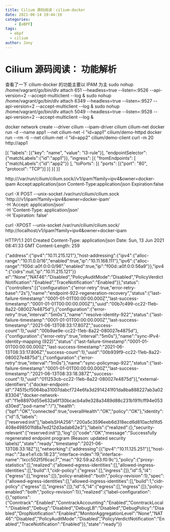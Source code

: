 ```yaml
---
title: Cilium 源码阅读：cilium-docker
date: 2021-06-14 19:44:19
categories: 
	- [eBPF]
tags:
  - ebpf
  - cilium
author: Jony
---
```




# Cilium 源码阅读： 功能解析

查看了一下 cilium-docker 的功能主要以 IPAM 为主
sudo nohup /home/vagrant/go/bin/dlv attach 651 --headless=true --listen=:9526  --api-version=2 --accept-multiclient --log &
sudo nohup /home/vagrant/go/bin/dlv attach 6349 --headless=true --listen=:9527  --api-version=2 --accept-multiclient --log &
sudo nohup /home/vagrant/go/bin/dlv attach 5049 --headless=true --listen=:9528  --api-version=2 --accept-multiclient --log &

docker network create --driver cilium --ipam-driver cilium cilium-net
docker run -d --name app1 --net cilium-net -l "id=app1" cilium/demo-httpd
docker run --rm -ti --net cilium-net -l "id=app2" cilium/demo-client curl -m 20 http://app1



[{
    "labels": [{"key": "name", "value": "l3-rule"}],
    "endpointSelector": {"matchLabels":{"id":"app1"}},
    "ingress": [{
        "fromEndpoints": [
            {"matchLabels":{"id":"app2"}}
        ],
        "toPorts": [{
                "ports": [{"port": "80", "protocol": "TCP"}]
        }]
    }]
}]

http:///var/run/cilium/cilium.sock//v1/ipam?family=ipv4&owner=docker-ipam
Accept:application/json
Content-Type:application/json
Expiration:false


curl -X POST --unix-socket /var/run/cilium/cilium.sock \
  'http:///v1/ipam?family=ipv4&owner=docker-ipam' \
  -H 'Accept: application/json' \
  -H 'Content-Type: application/json' \
  -H 'Expiration: false' 



curl -XPOST --unix-socket /var/run/cilium/cilium.sock/  http://localhost/v1/ipam?family=ipv4&owner=docker-ipam

HTTP/1.1 201 Created
Content-Type: application/json
Date: Sun, 13 Jun 2021 08:41:33 GMT
Content-Length: 259

{"address":{"ipv4":"10.11.215.121"},"host-addressing":{"ipv4":{"alloc-range":"10.11.0.0/16","enabled":true,"ip":"10.11.168.111"},"ipv6":{"alloc-range":"f00d::a0f:0:0:0/96","enabled":true,"ip":"f00d::a0f:0:0:56a9"}},"ipv4":{"cidrs":null,"ip":"10.11.215.121"}}
el":"None","NAT46":"Disabled","PolicyAuditMode":"Disabled","PolicyVerdictNotification":"Enabled","TraceNotification":"Enabled"}},"status":{"controllers":[{"configuration":{"error-retry":true,"error-retry-base":"2s"},"name":"endpoint-922-regeneration-recovery","status":{"last-failure-timestamp":"0001-01-01T00:00:00.000Z","last-success-timestamp":"0001-01-01T00:00:00.000Z"},"uuid":"00b7c499-cc22-11eb-8a22-080027e4875d"},{"configuration":{"error-retry":true,"interval":"5m0s"},"name":"resolve-identity-922","status":{"last-failure-timestamp":"0001-01-01T00:00:00.000Z","last-success-timestamp":"2021-06-13T08:33:17.807Z","success-count":1},"uuid":"00b9ae9e-cc22-11eb-8a22-080027e4875d"},{"configuration":{"error-retry":true,"interval":"5m0s"},"name":"sync-IPv4-identity-mapping (922)","status":{"last-failure-timestamp":"0001-01-01T00:00:00.000Z","last-success-timestamp":"2021-06-13T08:33:17.806Z","success-count":1},"uuid":"00b939f9-cc22-11eb-8a22-080027e4875d"},{"configuration":{"error-retry":true,"interval":"1m0s"},"name":"sync-policymap-922","status":{"last-failure-timestamp":"0001-01-01T00:00:00.000Z","last-success-timestamp":"2021-06-13T08:33:18.387Z","success-count":1},"uuid":"011253cb-cc22-11eb-8a22-080027e4875d"}],"external-identifiers":{"docker-endpoint-id":"74515cf5064ba31007dabcf724e6fa3d2914241f01da8ba888227ab3a0283304","docker-network-id":"f1e88970d55e632a6f130bcacb4a9e328a3489d88c231b191fcff94e053d30ed","pod-name":"/"},"health":{"bpf":"OK","connected":true,"overallHealth":"OK","policy":"OK"},"identity":{"id":5,"labels":["reserved:init"],"labelsSHA256":"200a5c3596eeb6d318ecd6d810acfd1fd5408e498501fd8a7ed212d3adab62e3"},"labels":{"realized":{},"security-relevant":["reserved:init"]},"log":[{"code":"OK","message":"Successfully regenerated endpoint program (Reason: updated security labels)","state":"ready","timestamp":"2021-06-13T08:33:18Z"}],"networking":{"addressing":[{"ipv4":"10.11.125.251"}],"host-mac":"3a:e1:e1:cb:18:23","interface-index":19,"interface-name":"lxcc502f5f6cac7","mac":"92:59:a2:63:f0:9c"},"policy":{"proxy-statistics":[],"realized":{"allowed-egress-identities":[],"allowed-ingress-identities":[],"build":1,"cidr-policy":{"egress":[],"ingress":[]},"id":5,"l4":{"egress":[],"ingress":[]},"policy-enabled":"both","policy-revision":1},"spec":{"allowed-egress-identities":[],"allowed-ingress-identities":[],"build":1,"cidr-policy":{"egress":[],"ingress":[]},"id":5,"l4":{"egress":[],"ingress":[]},"policy-enabled":"both","policy-revision":1}},"realized":{"label-configuration":{},"options":{"Conntrack":"Enabled","ConntrackAccounting":"Enabled","ConntrackLocal":"Disabled","Debug":"Disabled","DebugLB":"Disabled","DebugPolicy":"Disabled","DropNotification":"Enabled","MonitorAggregationLevel":"None","NAT46":"Disabled","PolicyAuditMode":"Disabled","PolicyVerdictNotification":"Enabled","TraceNotification":"Enabled"}},"state":"ready"}}
